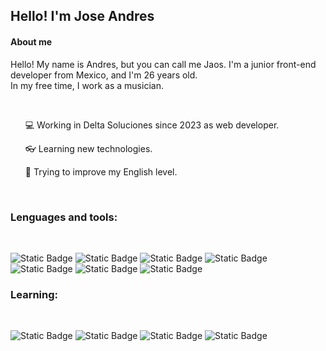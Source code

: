 <link href="https://cdn.jsdelivr.net/npm/bootstrap@5.3.3/dist/css/bootstrap.min.css" rel="stylesheet" integrity="sha384-QWTKZyjpPEjISv5WaRU9OFeRpok6YctnYmDr5pNlyT2bRjXh0JMhjY6hW+ALEwIH" crossorigin="anonymous">
<link rel="stylesheet" href="path/to/font-awesome/css/font-awesome.min.css">

## Hello! I'm Jose Andres
<h4><strong>About me</strong></h4>

Hello! My name is Andres, but you can call me Jaos. I'm a junior front-end developer from Mexico, and I'm 26 years old.<br> In my free time, I work as a musician.

<br>
<ul> 
<li style="list-style:none;">
 <p><span>&#x1f4bb;</span> Working in Delta Soluciones since 2023 as web developer.</p>
</li>
<li style="list-style:none;">
 <p><span> &#x1f453;</span> Learning new technologies.</p>
</li>
<li style="list-style:none;">
 <p><span>&#x1f4d7;</span> Trying to improve my English level.</p>
</li>
</ul>
<br>

### Lenguages and tools:
<br>

![Static Badge](https://img.shields.io/badge/css-text?style=for-the-badge&logo=css3&logoColor=white&color=%233e69f0)
![Static Badge](https://img.shields.io/badge/html-text?style=for-the-badge&logo=html5&logoColor=white&color=%23e4612a)
![Static Badge](https://img.shields.io/badge/Bootstrap-text?style=for-the-badge&logo=bootstrap&logoColor=white&color=%237029f1)
![Static Badge](https://img.shields.io/badge/Javascript-text?style=for-the-badge&logo=javascript&logoColor=black&color=%23ecd830)
![Static Badge](https://img.shields.io/badge/PHP-text?style=for-the-badge&logo=PHP&logoColor=white&color=%23515b92)
![Static Badge](https://img.shields.io/badge/SSMS-text?style=for-the-badge&logoColor=white&color=%23f0ca22)
![Static Badge](https://img.shields.io/badge/MySQL-text?style=for-the-badge&logo=mysql&logoColor=white&color=%2320668e)

### Learning:
<br>

![Static Badge](https://img.shields.io/badge/React-text?style=for-the-badge&logo=react&logoColor=white&color=%2363c0d7)
![Static Badge](https://img.shields.io/badge/Typescript-text?style=for-the-badge&logo=typescript&logoColor=white&color=%233b74be)
![Static Badge](https://img.shields.io/badge/Tailwind-text?style=for-the-badge&logo=tailwindcss&logoColor=white&color=%234ebdf7)
![Static Badge](https://img.shields.io/badge/GitHub-text?style=for-the-badge&logo=github&logoColor=white&color=%230d1117)




<!-- <span class="badge text-bg-secondary" style="width:150px; height:25px; padding-top:7px;" ><span style="color:white; text-">CSS</span></span>
<span class="badge text-bg-secondary" style="width:150px; height:25px; padding-top:7px;" ><span style="color:white; text-">JS</span></span><br><br>
<span class="badge text-bg-secondary" style="width:150px; height:25px; padding-top:7px;" ><span style="color:white; text-">PHP</span></span>
<span class="badge text-bg-secondary" style="width:150px; height:25px; padding-top:7px;" ><span style="color:white; text-">JS</span></span>
<span class="badge text-bg-secondary" style="width:150px; height:25px; padding-top:7px;" ><span style="color:white; text-">JS</span></span> -->


